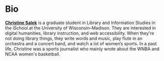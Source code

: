 # Bio

[**Christine Salek**](https://christinesalek.com/) is a graduate student in Library and Information Studies in the iSchool at the University of Wisconsin–Madison. They are interested in digital humanities, library instruction, and web accessibility. When they're not doing library things, they write words and music, play flute in an orchestra and a concert band, and watch a lot of women’s sports. In a past life, Christine was a sports journalist who mainly wrote about the WNBA and NCAA women's basketball.